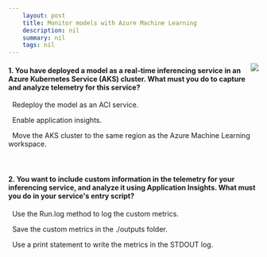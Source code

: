 ```yaml
---
    layout: post
    title: Monitor models with Azure Machine Learning 
    description: nil
    summary: nil
    tags: nil
---
```



 <a target="_blank" href="https://docs.microsoft.com/en-us/learn/modules/monitor-models-with-azure-machine-learning/4a-knowledge-check/"><i class="fas fa-external-link-alt"></i> </a>
 <img align="right" src="https://docs.microsoft.com/en-us/learn/achievements/monitor-models-with-azure-machine-learning.svg">
####  1. You have deployed a model as a real-time inferencing service in an Azure Kubernetes Service (AKS) cluster. What must you do to capture and analyze telemetry for this service?


<i class='far fa-square'></i> &nbsp;&nbsp;Redeploy the model as an ACI service.

<i class='fas fa-check-square' style='color: Dodgerblue;'></i> &nbsp;&nbsp;Enable application insights.

<i class='far fa-square'></i> &nbsp;&nbsp;Move the AKS cluster to the same region as the Azure Machine Learning workspace.
<br />
<br />
<br />

####  2. You want to include custom information in the telemetry for your inferencing service, and analyze it using Application Insights. What must you do in your service's entry script?


<i class='far fa-square'></i> &nbsp;&nbsp;Use the Run.log method to log the custom metrics.

<i class='far fa-square'></i> &nbsp;&nbsp;Save the custom metrics in the ./outputs folder.

<i class='fas fa-check-square' style='color: Dodgerblue;'></i> &nbsp;&nbsp;Use a print statement to write the metrics in the STDOUT log.
<br />
<br />
<br />
